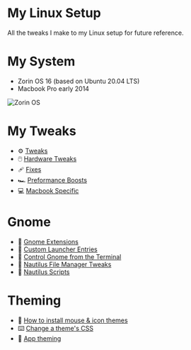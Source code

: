 # My Linux Setup
All the tweaks I make to my Linux setup for future reference.

# My System 
- Zorin OS 16 (based on Ubuntu 20.04 LTS)
- Macbook Pro early 2014

![Zorin OS](mockup.jpg)

# My Tweaks
- ⚙️ [Tweaks](Tweaks.md)
- 🖱️ [Hardware Tweaks](HardwareTweaks.md)
- 🩹 [Fixes](Fixes.md)
- 🏎️ [Preformance Boosts](PreformanceBoosts.md)
- 💻 [Macbook Specific](MacbookSpecific.md)

# Gnome
- 👣 [Gnome Extensions](GnomeExtensions.md)
- 👣 [Custom Launcher Entries](GnomeCustomLauncherEntries.md)
- 👣 [Control Gnome from the Terminal](GnomeTerminalCommands.md)
- 📁 [Nautilus File Manager Tweaks](Nautilus.md)
- 📁 [Nautilus Scripts](NautilusScripts.md)

# Theming
- 🎨 [How to install mouse & icon themes](HowToInstallMouseAndIconThemes.md)
- ⌨️ [Change a theme's CSS](ChangeAThemesCSS.md)
- 🧰 [App theming](AppTheming.md)
